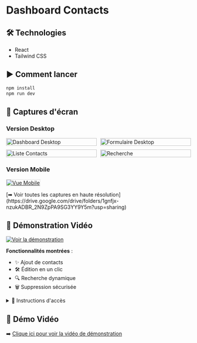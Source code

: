 # Dashboard Contacts

## 🛠 Technologies
- React
- Tailwind CSS

## ▶ Comment lancer
```bash
npm install
npm run dev
```
## 📸 Captures d'écran

### Version Desktop
<div style="display: grid; grid-template-columns: repeat(2, 1fr); gap: 10px;">

  <a href="https://drive.google.com/file/d/1D8PULH4ttBkkf0Y8fkws2htJ1dm84Xpm/view?usp=sharing">
    <img src="https://drive.google.com/thumbnail?id=1D8PULH4ttBkkf0Y8fkws2htJ1dm84Xpm&sz=w400" alt="Dashboard Desktop" style="width:100%">
  </a>

  <a href="https://drive.google.com/file/d/14xyrugVq0l6XPGpy3jRd9o3EnLTH8uxh/view?usp=sharing">
    <img src="https://drive.google.com/thumbnail?id=14xyrugVq0l6XPGpy3jRd9o3EnLTH8uxh&sz=w400" alt="Formulaire Desktop" style="width:100%">
  </a>

  <a href="https://drive.google.com/file/d/1NihGnGE9I-zAQKVJM8hOEIDdyYe-zb3y/view?usp=sharing">
    <img src="https://drive.google.com/thumbnail?id=1ZXC789TyU0&sz=w400" alt="Liste Contacts" style="width:100%">
  </a>

  <a href="https://drive.google.com/file/d/138C3KGICEW9AGuHSqgQXR2PsaB0SX6aO/view?usp=sharing">
    <img src="https://drive.google.com/thumbnail?id=138C3KGICEW9AGuHSqgQXR2PsaB0SX6aO&sz=w400" alt="Recherche" style="width:100%">
  </a>

</div>

### Version Mobile

<a href="https://drive.google.com/file/d/1ZDPEEq8qUxCH7FYTEVWHhYtlBEpfmstK/view?usp=sharing">
  <img src="https://drive.google.com/thumbnail?id=1ZDPEEq8qUxCH7FYTEVWHhYtlBEpfmstK&sz=w300" alt="Vue Mobile" style="border: 1px solid #ddd; max-width: 200px;">
</a>
<p></p>
[➡ Voir toutes les captures en haute résolution](https://drive.google.com/drive/folders/1gnfjx-nzukADBR_2N9ZpPA9SG3YY9Y5m?usp=sharing)



## 🎥 Démonstration Vidéo

[![Voir la démonstration](https://drive.google.com/thumbnail?id=1fLRNU08NYnMCTKSTqWJGmsvwrg-VavE1&sz=w600)](https://drive.google.com/file/d/1fLRNU08NYnMCTKSTqWJGmsvwrg-VavE1/view)

**Fonctionnalités montrées** :
- ✨ Ajout de contacts
- 🛠 Édition en un clic
- 🔍 Recherche dynamique
- 🗑 Suppression sécurisée

<details>
<summary>📌 Instructions d'accès</summary>

1. Cliquez sur l'image ci-dessus

2. Durée : ~1 minute (sans audio)
</details>


## 🎥 Démo Vidéo

➡️ [Clique ici pour voir la vidéo de démonstration](https://drive.google.com/file/d/1usPP2aiBcKZI4v4rj6cJkK6-Iimki9kM/view?usp=sharing)

